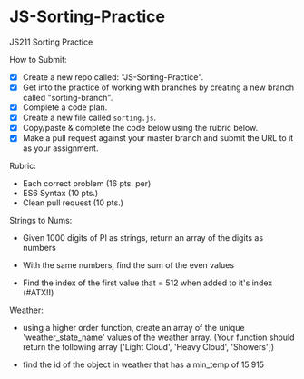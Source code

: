 # JS-Sorting-Practice
JS211 Sorting Practice

How to Submit:

- [x] Create a new repo called: "JS-Sorting-Practice".
- [x] Get into the practice of working with branches by creating a new branch called "sorting-branch".
- [x] Complete a code plan.
- [x] Create a new file called `sorting.js`.
- [x] Copy/paste & complete the code below using the rubric below.
- [x] Make a pull request against your master branch and submit the URL to it as your assignment.

Rubric:

* Each correct problem (16 pts. per)
* ES6 Syntax (10 pts.)
* Clean pull request (10 pts.)

Strings to Nums:

* Given 1000 digits of PI as strings, return an array of the digits as numbers

* With the same numbers, find the sum of the even values

* Find the index of the first value that = 512 when added to it's index (#ATX!!)

Weather:

* using a higher order function, create an array of the unique 'weather_state_name' values of the weather array. (Your function should return the following array ['Light Cloud', 'Heavy Cloud', 'Showers'])

* find the id of the object in weather that has a min_temp of 15.915